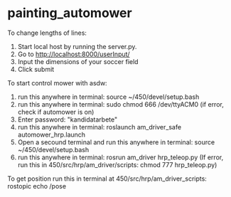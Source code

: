# painting_automower

To change lengths of lines:

1. Start local host by running the server.py.
2. Go to <http://localhost:8000/userInput/>
3. Input the dimensions of your soccer field
4. Click submit

To start control mower with asdw:
1. run this anywhere in terminal: source ~/450/devel/setup.bash 
2. run this anywhere in terminal: sudo chmod 666 /dev/ttyACM0 (if error, check if automower is on) 
3. Enter password: "kandidatarbete"
4. run this anywhere in terminal: roslaunch am_driver_safe automower_hrp.launch
5. Open a secound terminal and run this anywhere in terminal: source ~/450/devel/setup.bash
6. run this anywhere in terminal: rosrun am_driver hrp_teleop.py (If error, run this in 450/src/hrp/am_driver/scripts: chmod 777 hrp_teleop.py)

To get position run this in terminal at 450/src/hrp/am_driver_scripts: rostopic echo /pose 